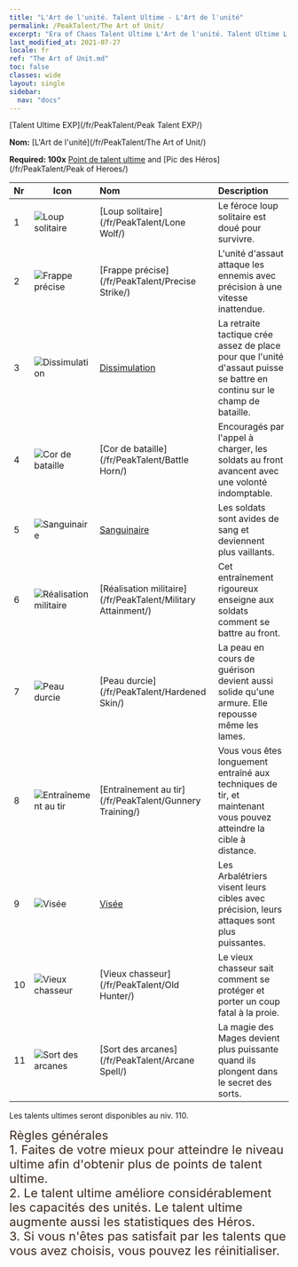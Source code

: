 ```yaml
---
title: "L'Art de l'unité. Talent Ultime - L'Art de l'unité"
permalink: /PeakTalent/The Art of Unit/
excerpt: "Era of Chaos Talent Ultime L'Art de l'unité. Talent Ultime L'Art de l'unité. L'Art de l'unité"
last_modified_at: 2021-07-27
locale: fr
ref: "The Art of Unit.md"
toc: false
classes: wide
layout: single
sidebar:
  nav: "docs"
---
```


  [Talent Ultime EXP](/fr/PeakTalent/Peak Talent EXP/)

  **Nom:** [L'Art de l'unité](/fr/PeakTalent/The Art of Unit/)

  **Required: 100x** [Point de talent ultime](/ItemsFR/con_934/) and [Pic des Héros](/fr/PeakTalent/Peak of Heroes/)

  | Nr | Icon | Nom | Description |
  |:---|------|:-----------|:-----------|
  | 1 | ![Loup solitaire](/images/pt/talent_2001.png) | [Loup solitaire](/fr/PeakTalent/Lone Wolf/) | Le féroce loup solitaire est doué pour survivre. |
  | 2 | ![Frappe précise](/images/pt/talent_2002.png) | [Frappe précise](/fr/PeakTalent/Precise Strike/) | L'unité d'assaut attaque les ennemis avec précision à une vitesse inattendue. |
  | 3 | ![Dissimulation](/images/pt/talent_2003.png) | [Dissimulation](/fr/PeakTalent/Concealment/) | La retraite tactique crée assez de place pour que l'unité d'assaut puisse se battre en continu sur le champ de bataille. |
  | 4 | ![Cor de bataille](/images/pt/talent_2004.png) | [Cor de bataille](/fr/PeakTalent/Battle Horn/) | Encouragés par l'appel à charger, les soldats au front avancent avec une volonté indomptable. |
  | 5 | ![Sanguinaire](/images/pt/talent_2005.png) | [Sanguinaire](/fr/PeakTalent/Bloodthirsty/) | Les soldats sont avides de sang et deviennent plus vaillants. |
  | 6 | ![Réalisation militaire](/images/pt/talent_2006.png) | [Réalisation militaire](/fr/PeakTalent/Military Attainment/) | Cet entraînement rigoureux enseigne aux soldats comment se battre au front. |
  | 7 | ![Peau durcie](/images/pt/talent_2007.png) | [Peau durcie](/fr/PeakTalent/Hardened Skin/) | La peau en cours de guérison devient aussi solide qu'une armure. Elle repousse même les lames. |
  | 8 | ![Entraînement au tir](/images/pt/talent_2008.png) | [Entraînement au tir](/fr/PeakTalent/Gunnery Training/) | Vous vous êtes longuement entraîné aux techniques de tir, et maintenant vous pouvez atteindre la cible à distance. |
  | 9 | ![Visée](/images/pt/talent_2009.png) | [Visée](/fr/PeakTalent/Aiming/) | Les Arbalétriers visent leurs cibles avec précision, leurs attaques sont plus puissantes. |
  | 10 | ![Vieux chasseur](/images/pt/talent_2010.png) | [Vieux chasseur](/fr/PeakTalent/Old Hunter/) | Le vieux chasseur sait comment se protéger et porter un coup fatal à la proie. |
  | 11 | ![Sort des arcanes](/images/pt/talent_2011.png) | [Sort des arcanes](/fr/PeakTalent/Arcane Spell/) | La magie des Mages devient plus puissante quand ils plongent dans le secret des sorts. |



  Les talents ultimes seront disponibles au niv. 110.

  <span style="color: #3c2a1e;font-size:22px">Règles générales</span><br/><span style="color: #3c2a1e;font-size:22px">1. Faites de votre mieux pour atteindre le niveau ultime afin d'obtenir plus de points de talent ultime. </span><br/><span style="color: #3c2a1e;font-size:22px">2. Le talent ultime améliore considérablement les capacités des unités. Le talent ultime augmente aussi les statistiques des Héros. </span><br/><span style="color: #3c2a1e;font-size:22px">3. Si vous n'êtes pas satisfait par les talents que vous avez choisis, vous pouvez les réinitialiser.</span><br/>

